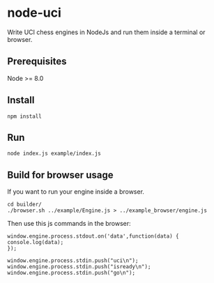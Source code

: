 # node-uci
Write UCI chess engines in NodeJs and run them inside a terminal or browser.

## Prerequisites
Node >= 8.0


## Install
```
npm install
```

## Run 
```
node index.js example/index.js
```

## Build for browser usage
If you want to run your engine inside a browser.

```
cd builder/
./browser.sh ../example/Engine.js > ../example_browser/engine.js 
```

Then use this js commands in the browser:

```
window.engine.process.stdout.on('data',function(data) {
console.log(data);
});

window.engine.process.stdin.push("uci\n");
window.engine.process.stdin.push("isready\n");
window.engine.process.stdin.push("go\n");
```
